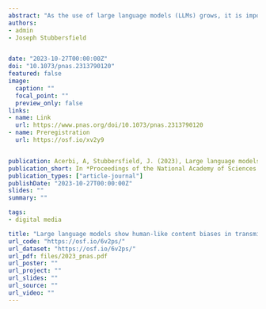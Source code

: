 ```yaml
---
abstract: "As the use of large language models (LLMs) grows, it is important to examine whether they exhibit biases in their output. Research in cultural evolution, using transmission chain experiments, demonstrates that humans have biases to attend to, remember, and transmit some types of content over others. Here, in five preregistered experiments using material from previous studies with human participants, we use the same, transmission chain-like methodology, and find that the LLM ChatGPT-3 shows biases analogous to humans for content that is gender-stereotype-consistent, social, negative, threat-related, and biologically counterintuitive, over other content. The presence of these biases in LLM output suggests that such content is widespread in its training data and could have consequential downstream effects, by magnifying preexisting human tendencies for cognitively appealing and not necessarily informative, or valuable, content."
authors:
- admin
- Joseph Stubbersfield


date: "2023-10-27T00:00:00Z"
doi: "10.1073/pnas.2313790120"
featured: false
image:
  caption: ""
  focal_point: ""
  preview_only: false
links:
- name: Link
  url: https://www.pnas.org/doi/10.1073/pnas.2313790120
- name: Preregistration
  url: https://osf.io/xv2y9


publication: Acerbi, A, Stubbersfield, J. (2023), Large language models show human-like content biases in transmission chain experiments, *Proceedings of the National Academy of Sciences USA*, 120 (44), e2313790120
publication_short: In *Proceedings of the National Academy of Sciences USA*, 120 (44), e2313790120
publication_types: ["article-journal"]
publishDate: "2023-10-27T00:00:00Z"
slides: ""
summary: ""

tags:
- digital media

title: "Large language models show human-like content biases in transmission chain experiments"
url_code: "https://osf.io/6v2ps/"
url_dataset: "https://osf.io/6v2ps/"
url_pdf: files/2023_pnas.pdf
url_poster: ""
url_project: ""
url_slides: ""
url_source: ""
url_video: ""
---
```

